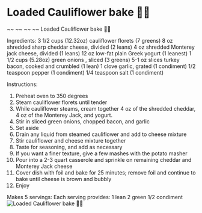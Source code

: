 # Loaded Cauliflower bake 🙌🏼

~~
~~
~~
~~
Loaded Cauliflower bake 🙌🏼

Ingredients:
3 1/2 cups (12.32oz) cauliflower florets (7 greens)
8 oz shredded sharp cheddar cheese, divided (2 leans)
4 oz shredded Monterey jack cheese, divided (1 leans)
12 oz low-fat plain Greek yogurt (1 leanest)
1 1/2 cups (5.28oz) green onions , sliced (3 greens)
5-1 oz slices turkey bacon, cooked and crumbled (1 lean)
1 clove garlic, grated (1 condiment)
1/2 teaspoon pepper (1 condiment)
1/4 teaspoon salt (1 condiment)

Instructions:
1. Preheat oven to 350 degrees
2. Steam cauliflower florets until tender
3. While cauliflower steams, cream together 4 oz of the shredded cheddar, 4 oz of the Monterey Jack, and yogurt.
4. Stir in sliced green onions, chopped bacon, and garlic
5. Set aside
6. Drain any liquid from steamed cauliflower and add to cheese mixture
7. Stir cauliflower and cheese mixture together
8. Taste for seasoning, and add as necessary
9. If you want a finer texture, give a few mashes with the potato masher
10. Pour into a 2-3 quart casserole and sprinkle on remaining cheddar and Monterey Jack cheese
11. Cover dish with foil and bake for 25 minutes; remove foil and continue to bake until cheese is brown and bubbly
12. Enjoy

Makes 5 servings:
Each serving provides:
1 lean
2 green
1/2 condiment
![Loaded Cauliflower bake 🙌🏼](images/Loaded%20Cauliflower%20bake%20🙌🏼.png)

